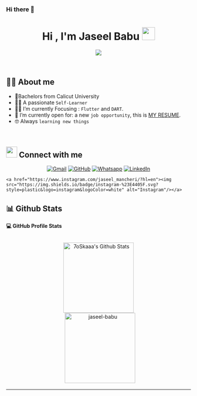 ### Hi there 👋

<!--
**jaseel-babu/jaseel-babu** is a ✨ _special_ ✨ repository because its `README.md` (this file) appears on your GitHub profile.

Here are some ideas to get you started:

- 🔭 I’m currently working on ...
- 🌱 I’m currently learning ...
- 👯 I’m looking to collaborate on ...
- 🤔 I’m looking for help with ...
- 💬 Ask me about ...
- 📫 How to reach me: ...
- 😄 Pronouns: ...
- ⚡ Fun fact: ...
-->
<h1 align="center">Hi , I'm Jaseel Babu <img src="https://media.giphy.com/media/hvRJCLFzcasrR4ia7z/giphy.gif" width="35"></h1>
<p align="center">
  <a href="https://github.com/DenverCoder1/readme-typing-svg"><img src="https://readme-typing-svg.herokuapp.com?lines=Self-tought+Flutter+Developer;Competitive+Programmer;Always%20learning%20new%20things&center=true&width=500&height=50"></a>
</p>


<br>




## :sassy_man:  About me
- :school:Bachelors from Calicut University
- :technologist: A passionate `Self-Learner`
- :student: I’m currently Focusing : `Flutter` and `DART`.
- :thinking: I’m currently open for: a new `job opportunity`, this is [MY RESUME](https://drive.google.com/file/d/1Zf7g3AgojCafzWnuwirDfEuxZNHHYaKI/view?usp=sharing).
- :nerd_face: Always `learning new things`

<br>


## <img src="https://media.giphy.com/media/iY8CRBdQXODJSCERIr/giphy.gif" width="30px"> Connect with me
<p align="center">
	<a href="mailto:jaseelbabumancheri@gmail.com"><img img src="https://img.shields.io/badge/gmail-%23EA4335.svg?style=plastic&logo=gmail&logoColor=white" alt="Gmail"/></a>
	<a href="https://github.com/jaseel-babu"><img src="https://img.shields.io/badge/github-%23181717.svg?style=plastic&logo=github&logoColor=white" alt="GitHub"/></a>
	<a href="https://wa.me/919747830537"><img src="https://img.shields.io/badge/whatsapp-%2325D366.svg?style=plastic&logo=whatsapp&logoColor=white" alt="Whatsapp"/></a>
	<a href="https://www.linkedin.com/in/jaseel-mancheri"><img src="https://img.shields.io/badge/linkedin-%230A66C2.svg?style=plastic&logo=linkedin&logoColor=white" alt="LinkedIn"/></a>
	
	<a href="https://www.instagram.com/jaseel_mancheri/?hl=en"><img src="https://img.shields.io/badge/instagram-%23E4405F.svg?style=plastic&logo=instagram&logoColor=white" alt="Instagram"/></a>
	
</p>



## 📊 Github Stats



  <summary><b>💻 GitHub Profile Stats</b></summary>
  <br/>
  <p align="center">
    <a href="https://github.com/anuraghazra/github-readme-stats"><img alt="7oSkaaa's Github Stats" src="https://github-readme-stats.vercel.app/api?username=jaseel-babu&show_icons=true&count_private=true&theme=algolia" height="192px"/></a>
<br/>
  &nbsp;
	  <img src="https://github-readme-stats.vercel.app/api/top-langs?username=jaseel-babu&langs_count=10&show_icons=true&locale=en&layout=compact&theme=algolia" alt="jaseel-babu" height="192px"/>
  <br/>

  </p>

----

<br/>



